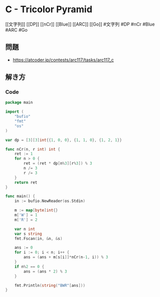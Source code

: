 # C - Tricolor Pyramid
[[文字列]] [[DP]] [[nCr]] [[Blue]] [[ARC]] [[Go]]
#文字列 #DP #nCr #Blue #ARC #Go 

## 問題
- https://atcoder.jp/contests/arc117/tasks/arc117_c

## 解き方
### Code
```go
package main

import (
	"bufio"
	"fmt"
	"os"
)

var dp = [3][3]int{{1, 0, 0}, {1, 1, 0}, {1, 2, 1}}

func nCr(n, r int) int {
	ret := 1
	for n > 0 {
		ret = (ret * dp[n%3][r%3]) % 3
		n /= 3
		r /= 3
	}
	return ret
}

func main() {
	in := bufio.NewReader(os.Stdin)

	m := map[byte]int{}
	m['W'] = 1
	m['R'] = 2

	var n int
	var s string
	fmt.Fscan(in, &n, &s)

	ans := 0
	for i := 0; i < n; i++ {
		ans = (ans + m[s[i]]*nCr(n-1, i)) % 3
	}
	if n%2 == 0 {
		ans = (ans * 2) % 3
	}

	fmt.Println(string("BWR"[ans]))
}
```